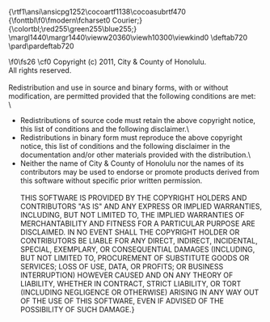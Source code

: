 {\rtf1\ansi\ansicpg1252\cocoartf1138\cocoasubrtf470
{\fonttbl\f0\fmodern\fcharset0 Courier;}
{\colortbl;\red255\green255\blue255;}
\margl1440\margr1440\vieww20360\viewh10300\viewkind0
\deftab720
\pard\pardeftab720

\f0\fs26 \cf0 Copyright (c) 2011, City & County of Honolulu.\
All rights reserved.\
\
Redistribution and use in source and binary forms, with or without modification, are permitted provided that the following conditions are met:\
\
* Redistributions of source code must retain the above copyright notice, this list of conditions and the following disclaimer.\
* Redistributions in binary form must reproduce the above copyright notice, this list of conditions and the following disclaimer in the documentation and/or other materials provided with the distribution.\
* Neither the name of City & County of Honolulu nor the names of its contributors may be used to endorse or promote products derived from this software without specific prior written permission.\
\
THIS SOFTWARE IS PROVIDED BY THE COPYRIGHT HOLDERS AND CONTRIBUTORS "AS IS" AND ANY EXPRESS OR IMPLIED WARRANTIES, INCLUDING, BUT NOT LIMITED TO, THE IMPLIED WARRANTIES OF MERCHANTABILITY AND FITNESS FOR A PARTICULAR PURPOSE ARE DISCLAIMED. IN NO EVENT SHALL THE COPYRIGHT HOLDER OR CONTRIBUTORS BE LIABLE FOR ANY DIRECT, INDIRECT, INCIDENTAL, SPECIAL, EXEMPLARY, OR CONSEQUENTIAL DAMAGES (INCLUDING, BUT NOT LIMITED TO, PROCUREMENT OF SUBSTITUTE GOODS OR SERVICES; LOSS OF USE, DATA, OR PROFITS; OR BUSINESS INTERRUPTION) HOWEVER CAUSED AND ON ANY THEORY OF LIABILITY, WHETHER IN CONTRACT, STRICT LIABILITY, OR TORT (INCLUDING NEGLIGENCE OR OTHERWISE) ARISING IN ANY WAY OUT OF THE USE OF THIS SOFTWARE, EVEN IF ADVISED OF THE POSSIBILITY OF SUCH DAMAGE.}